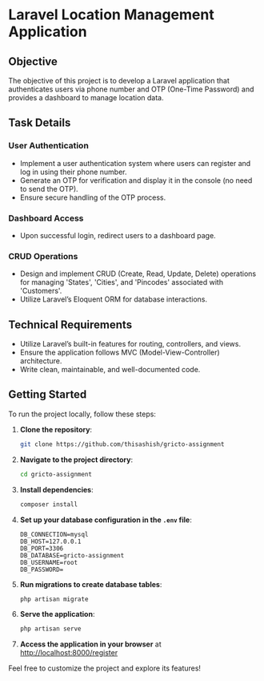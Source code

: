 # Laravel Location Management Application

## Objective
The objective of this project is to develop a Laravel application that authenticates users via phone number and OTP (One-Time Password) and provides a dashboard to manage location data.

## Task Details

### User Authentication
- Implement a user authentication system where users can register and log in using their phone number.
- Generate an OTP for verification and display it in the console (no need to send the OTP).
- Ensure secure handling of the OTP process.

### Dashboard Access
- Upon successful login, redirect users to a dashboard page.

### CRUD Operations
- Design and implement CRUD (Create, Read, Update, Delete) operations for managing 'States', 'Cities', and 'Pincodes' associated with 'Customers'.
- Utilize Laravel’s Eloquent ORM for database interactions.

## Technical Requirements
- Utilize Laravel’s built-in features for routing, controllers, and views.
- Ensure the application follows MVC (Model-View-Controller) architecture.
- Write clean, maintainable, and well-documented code.

## Getting Started
To run the project locally, follow these steps:

1. **Clone the repository**:
    ```bash
    git clone https://github.com/thisashish/gricto-assignment
    ```
   
2. **Navigate to the project directory**:
    ```bash
    cd gricto-assignment
    ```
   
3. **Install dependencies**:
    ```bash
    composer install
    ```
   
4. **Set up your database configuration in the `.env` file**:
    ```plaintext
    DB_CONNECTION=mysql
    DB_HOST=127.0.0.1
    DB_PORT=3306
    DB_DATABASE=gricto-assignment
    DB_USERNAME=root
    DB_PASSWORD=
    ```
   
5. **Run migrations to create database tables**:
    ```bash
    php artisan migrate
    ```
   
6. **Serve the application**:
    ```bash
    php artisan serve
    ```
   
7. **Access the application in your browser** at [http://localhost:8000/register](http://localhost:8000/register)

Feel free to customize the project and explore its features!
